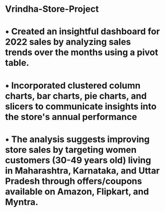 # Vrindha-Store-Project
# •	Created an insightful dashboard for 2022 sales by analyzing sales trends over the months using a pivot table.
# •	Incorporated clustered column charts, bar charts, pie charts, and slicers to communicate insights into the store's annual performance
# •	The analysis suggests improving store sales by targeting women customers (30-49 years old) living in Maharashtra, Karnataka, and Uttar Pradesh through offers/coupons available on Amazon, Flipkart, and Myntra.
